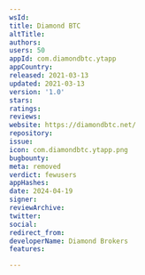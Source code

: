 ```yaml
---
wsId: 
title: Diamond BTC
altTitle: 
authors: 
users: 50
appId: com.diamondbtc.ytapp
appCountry: 
released: 2021-03-13
updated: 2021-03-13
version: '1.0'
stars: 
ratings: 
reviews: 
website: https://diamondbtc.net/
repository: 
issue: 
icon: com.diamondbtc.ytapp.png
bugbounty: 
meta: removed
verdict: fewusers
appHashes: 
date: 2024-04-19
signer: 
reviewArchive: 
twitter: 
social: 
redirect_from: 
developerName: Diamond Brokers
features: 

---
```


